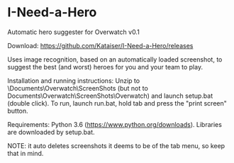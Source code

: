 # I-Need-a-Hero
Automatic hero suggester for Overwatch
v0.1

Download: https://github.com/Kataiser/I-Need-a-Hero/releases

Uses image recognition, based on an automatically loaded screenshot, to suggest the best (and worst) heroes for you and your team to play.

Installation and running instructions:
Unzip to \Documents\Overwatch\ScreenShots (but not to Documents\Overwatch\ScreenShots\Overwatch) and launch setup.bat (double click). To run, launch run.bat, hold tab and press the "print screen" button.

Requirements: Python 3.6 (https://www.python.org/downloads). Libraries are downloaded by setup.bat.

NOTE: it auto deletes screenshots it deems to be of the tab menu, so keep that in mind.